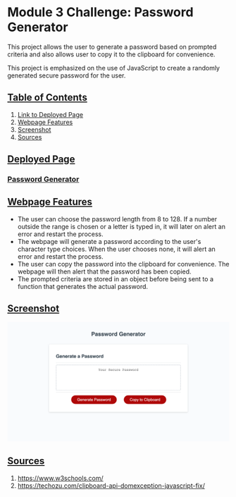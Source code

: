 # Module 3 Challenge: Password Generator
This project allows the user to generate a password based on prompted criteria and also allows user to copy it to the clipboard for convenience.

This project is emphasized on the use of JavaScript to create a randomly generated secure password for the user.

## <u>Table of Contents</u>
1. [Link to Deployed Page](#udeployed-pageu)
2. [Webpage Features](#uwebpage-featuresu)
3. [Screenshot](#uscreenshotu)
4. [Sources](#usources-u)


## <u>Deployed Page</u>

### [Password Generator]("https://iwirsing.github.io/Module-3-Challenge-Password-Generator/")

## <u>Webpage Features</u>
- The user can choose the password length from 8 to 128. If a number outside the range is chosen or a letter is typed in, it will later on alert an error and restart the process.
- The webpage will generate a password according to the user's character type choices. When the user chooses none, it will alert an error and restart the process.
- The user can copy the password into the clipboard for convenience. The webpage will then alert that the password has been copied.
- The prompted criteria are stored in an object before being sent to a function that generates the actual password.


## <u>Screenshot</u>

![ScreenShot](./assets/passwordgenerator.png)

## <u>Sources </u>
1. https://www.w3schools.com/
2. https://techozu.com/clipboard-api-domexception-javascript-fix/
